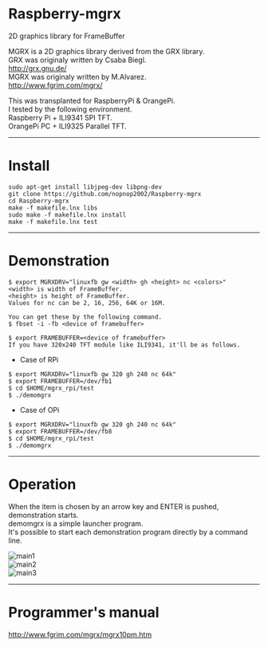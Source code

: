 # Raspberry-mgrx
2D graphics library for FrameBuffer

MGRX is a 2D graphics library derived from the GRX library.   
GRX was originaly written by Csaba Biegl.   
<http://grx.gnu.de/>   
MGRX was originaly written by M.Alvarez.   
<http://www.fgrim.com/mgrx/>   

This was transplanted for RaspberryPi & OrangePi.   
I tested by the following environment.   
Raspberry Pi + ILI9341 SPI TFT.    
OrangePi PC + ILI9325 Parallel TFT.   

---

# Install
```
sudo apt-get install libjpeg-dev libpng-dev
git clone https://github.com/nopnop2002/Raspberry-mgrx
cd Raspberry-mgrx
make -f makefile.lnx libs
sudo make -f makefile.lnx install
make -f makefile.lnx test
```

---

# Demonstration
```
$ export MGRXDRV="linuxfb gw <width> gh <height> nc <colors>"
<width> is width of FrameBuffer.
<height> is height of FrameBuffer.
Values for nc can be 2, 16, 256, 64K or 16M.

You can get these by the following command.
$ fbset -i -fb <device of framebuffer>

$ export FRAMEBUFFER=<device of framebuffer>
If you have 320x240 TFT module like ILI9341, it'll be as follows.
```

- Case of RPi
```
$ export MGRXDRV="linuxfb gw 320 gh 240 nc 64k"   
$ export FRAMEBUFFER=/dev/fb1   
$ cd $HOME/mgrx_rpi/test   
$ ./demomgrx   
```

- Case of OPi
```
$ export MGRXDRV="linuxfb gw 320 gh 240 nc 64k"   
$ export FRAMEBUFFER=/dev/fb8   
$ cd $HOME/mgrx_rpi/test   
$ ./demomgrx   
```

---

# Operation

When the item is chosen by an arrow key and ENTER is pushed, demonstration starts.   
demomgrx is a simple launcher program.   
It's possible to start each demonstration program directly by a command line.   

![main1](https://user-images.githubusercontent.com/6020549/234507732-61dbce20-df70-40a7-be90-175ff88a314d.png)   
![main2](https://user-images.githubusercontent.com/6020549/234507739-ec4e9d01-2f4c-4e3a-abed-bcc233aff741.png)   
![main3](https://user-images.githubusercontent.com/6020549/234507741-9d380983-1992-4cd4-8aa5-0d94843d781b.png)   

---

# Programmer's manual

<http://www.fgrim.com/mgrx/mgrx10pm.htm>   
